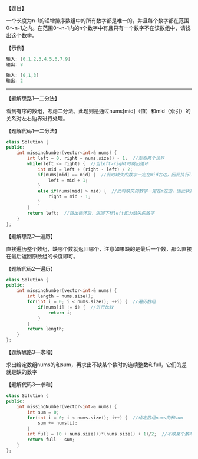 【题目】

一个长度为n-1的递增排序数组中的所有数字都是唯一的，并且每个数字都在范围0～n-1之内。在范围0～n-1内的n个数字中有且只有一个数字不在该数组中，请找出这个数字。

【示例】

```c++
输入: [0,1,2,3,4,5,6,7,9]
输出: 8
```

```c++
输入: [0,1,3]
输出: 2
```

---

【题解思路1—二分法】

看到有序的数组，考虑二分法。此题则是通过nums[mid]（值）和mid（索引）的关系对左右边界进行处理。

【题解代码1—二分法】

```c++
class Solution {
public:
    int missingNumber(vector<int>& nums) {
        int left = 0, right = nums.size() - 1;  //左右两个边界
        while(left <= right) {  //当left>right时跳出循环
            int mid = left + (right - left) / 2;  
            if(nums[mid] == mid) {  //此时缺失的数字一定在mid右边，因此执行left=mid+1
                left = mid + 1;
            }
            else if(nums[mid] > mid) {  //此时缺失的数字一定在m左边，因此执行right=mid-1
                right = mid - 1;
            }
        }
        return left;  //跳出循环后，返回下标left即为缺失的数字
    }
};
```

【题解思路2—遍历】

直接遍历整个数组，缺哪个数就返回哪个，注意如果缺的是最后一个数，那么直接在最后返回原数组的长度即可。

【题解代码2—遍历】

```c++
class Solution {
public:
    int missingNumber(vector<int>& nums) {
        int length = nums.size();
        for(int i = 0; i < nums.size(); ++i) {  //遍历数组
            if(nums[i] != i) {  //进行比较
                return i; 
            }
        }
        return length;
    }
};
```

【题解思路3—求和】

求出给定数组nums的和sum，再求出不缺某个数时的连续整数和full，它们的差就是缺的数字

【题解代码3—求和】

```c++
class Solution {
public:
    int missingNumber(vector<int>& nums) {
        int sum = 0;
        for(int i = 0; i < nums.size(); i++) {  //给定数组nums的和sum
            sum += nums[i];
        }
        int full = (0 + nums.size())*(nums.size() + 1)/2;  //不缺某个数时的连续整数和full
        return full - sum;
    }
};
```

